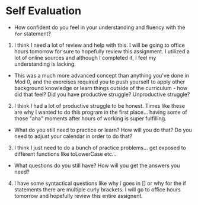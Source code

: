 # Self Evaluation

- How confident do you feel in your understanding and fluency with the `for` statement?

1. I think I need a lot of review and help with this. I will be going to office hours tomorrow for sure to hopefully review this assignment. I utilized a lot of online sources and although I completed it, I feel my understanding is lacking.

- This was a much more advanced concept than anything you've done in Mod 0, and the exercises required you to push yourself to apply other background knowledge or learn things outside of the curriculum - how did that feel? Did you have productive struggle? Unproductive struggle?

2. I think I had a lot of productive struggle to be honest. Times like these are why I wanted to do this program in the first place... having some of those "aha" moments after hours of working is super fulfilling.

- What do you still need to practice or learn? How will you do that? Do you need to adjust your calendar in order to do that?

3. I think I just need to do a bunch of practice problems... get exposed to different functions like toLowerCase etc...

- What questions do you still have? How will you get the answers you need?

4. I have some syntactical questions like why i goes in [] or why for the if statements there are multiple curly brackets. I will go to office hours tomorrow and hopefully review this entire assignent.